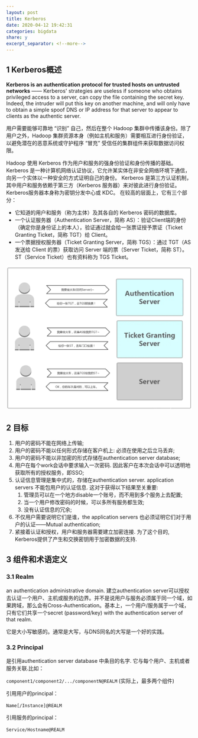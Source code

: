 ```yaml
---
layout: post
title: Kerberos
date: 2020-04-12 19:42:31
categories: bigdata
share: y
excerpt_separator: <!--more-->
---
```

	
	
<!--more-->
	
## 1 Kerberos概述

**Kerberos is an authentication protocol for trusted hosts on untrusted networks** —— Kerberos' strategies are useless if someone who obtains privileged access to a server, can copy the file containing the secret key. Indeed, the intruder will put this key on another machine, and will only have to obtain a simple spoof DNS or IP address for that server to appear to clients as the authentic server.

用户需要能够可靠地 “识别” 自己，然后在整个 Hadoop 集群中传播该身份。除了用户之外，Hadoop 集群资源本身（例如主机和服务）需要相互进行身份验证，以避免潜在的恶意系统或守护程序 “冒充” 受信任的集群组件来获取数据访问权限。

Hadoop 使用 Kerberos 作为用户和服务的强身份验证和身份传播的基础。Kerberos 是一种计算机网络认证协议，它允许某实体在非安全网络环境下通信，向另一个实体以一种安全的方式证明自己的身份。 Kerberos 是第三方认证机制，其中用户和服务依赖于第三方（Kerberos 服务器）来对彼此进行身份验证。 Kerberos服务器本身称为密钥分发中心或 KDC。 在较高的层面上，它有三个部分：

- 它知道的用户和服务（称为主体）及其各自的 Kerberos 密码的数据库。
- 一个认证服务器（Authentication Server，简称 AS）：验证Client端的身份（确定你是身份证上的本人），验证通过就会给一张票证授予票证（Ticket Granting Ticket，简称 TGT）给 Client。
- 一个票据授权服务器（Ticket Granting Server，简称 TGS）：通过 TGT（AS 发送给 Client 的票）获取访问 Server 端的票（Server Ticket，简称 ST）。ST（Service Ticket）也有资料称为 TGS Ticket。

![](../images/kerberos概述.png)

## 2 目标

1. 	用户的密码不能在网络上传输;
2. 用户的密码不能以任何形式存储在客户机上: 必须在使用之后立马丢弃;
3. 用户的密码不能以非加密的形式存储在authentication server database;
4. 用户在每个work会话中要求输入一次密码. 因此客户在本次会话中可以透明地获取所有的授权服务，即SSO;
5. 认证信息管理是集中式的，存储在authentication server. application servers 不能包用户的认证信息. 这对于获得以下结果至关重要:
	1. 管理员可以在一个地方disable一个账号，而不用到多个服务上去配置;
	2. 当一个用户修改密码的时候，可以多所有服务都生效;
	3. 没有认证信息的冗余;
6. 不仅用户需要说明它们是谁，the application servers 也必须证明它们对于用户的认证——Mutual authentication;
7. 紧接着认证和授权，用户和服务器需要建立加密连接. 为了这个目的, Kerberos提供了产生和交换密钥用于加密数据的支持.

## 3 组件和术语定义

### 3.1 Realm
an authentication administrative domain. 建立authentication server可以授权去认证一个用户、主机或服务的边界。并不是说用户与服务必须属于同一个域，如果跨域，那么会有Cross-Authentication。基本上，一个用户/服务属于一个域，只有它们共享一个secret (password/key) with the authentication server of that realm.

它是大小写敏感的。通常是大写，与DNS同名的大写是一个好的实践。

### 3.2 Principal

是引用authentication server database 中条目的名字. 它与每个用户、主机或者服务关联.比如：

`component1/component2/.../componentN@REALM` (实际上，最多两个组件)

引用用户的principal：

`Name[/Instance]@REALM`

引用服务的principal：

`Service/Hostname@REALM`
	

	

	
	
	
	
	
	
	
	
	
	
	
	
	
	
			